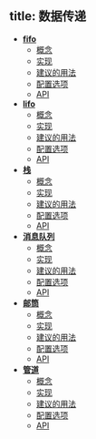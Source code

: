 title: 数据传递
---

- **[fifo](k_datapass_fifo.html)**
  - [概念](k_datapass_fifo.html#概念)
  - [实现](k_datapass_fifo.html#实现)
  - [建议的用法](k_datapass_fifo.html#建议的用法)
  - [配置选项](k_datapass_fifo.html#配置选项)
  - [API](k_datapass_fifo.html#API)
- **[lifo](k_datapass_lifo.html)**
  - [概念](k_datapass_lifo.html#概念)
  - [实现](k_datapass_lifo.html#实现)
  - [建议的用法](k_datapass_lifo.html#建议的用法)
  - [配置选项](k_datapass_lifo.html#配置选项)
  - [API](k_datapass_lifo.html#API)
- **[栈](k_datapass_stack.html)**
  - [概念](k_datapass_stack.html#概念)
  - [实现](k_datapass_stack.html#实现)
  - [建议的用法](k_datapass_stack.html#建议的用法)
  - [配置选项](k_datapass_stack.html#配置选项)
  - [API](k_datapass_stack.html#API)
- **[消息队列](k_datapass_msgqueue.html)**
  - [概念](k_datapass_msgqueue.html#概念)
  - [实现](k_datapass_msgqueue.html#实现)
  - [建议的用法](k_datapass_msgqueue.html#建议的用法)
  - [配置选项](k_datapass_msgqueue.html#配置选项)
  - [API](k_datapass_msgqueue.html#API)
- **[邮筒](k_datapass_mailbox.html)**
  - [概念](k_datapass_mailbox.html#概念)
  - [实现](k_datapass_mailbox.html#实现)
  - [建议的用法](k_datapass_mailbox.html#建议的用法)
  - [配置选项](k_datapass_mailbox.html#配置选项)
  - [API](k_datapass_mailbox.html#API)
- **[管道](k_datapass_pipe.html)**
  - [概念](k_datapass_pipe.html#概念)
  - [实现](k_datapass_pipe.html#实现)
  - [建议的用法](k_datapass_pipe.html#建议的用法)
  - [配置选项](k_datapass_pipe.html#配置选项)
  - [API](k_datapass_pipe.html#API)
